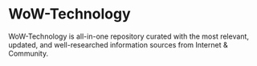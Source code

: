 # WoW-Technology
WoW-Technology is all-in-one repository curated with the most relevant, updated, and well-researched information sources from Internet &amp; Community.
